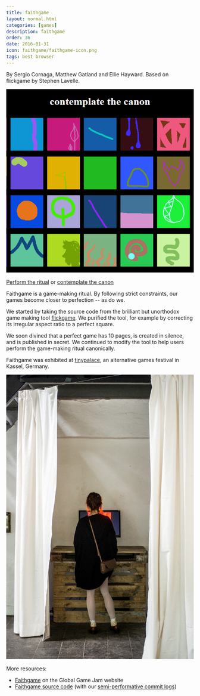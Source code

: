 ```yaml
---
title: faithgame
layout: normal.html
categories: [games]
description: faithgame
order: 36
date: 2016-01-31
icon: faithgame/faithgame-icon.png
tags: best browser
---
```


By Sergio Cornaga, Matthew Gatland and Ellie Hayward. Based on flickgame by Stephen Lavelle.

![faithgame](faithgame.png)

[Perform the ritual](http://faithgame.mgatland.com) or [contemplate the canon](http://faithgame.mgatland.com/gallery.html)

Faithgame is a game-making ritual. By following strict constraints, our games become closer to perfection -- as do we.

We started by taking the source code from the brilliant but unorthodox game making tool [flickgame](http://www.flickgame.org/). We purified the tool, for example by correcting its irregular aspect ratio to a perfect square.

We soon divined that a perfect game has 10 pages, is created in silence, and is published in secret. We continued to modify the tool to help users perform the game-making ritual canonically.

Faithgame was exhibited at [tinypalace](http://tinypalace.de/), an alternative games festival in Kassel, Germany.

![Faithgame at tinypalace](faithgame_at_tinypalace.jpg)

More resources:

* [Faithgame](http://globalgamejam.org/2016/games/faithgame) on the Global Game Jam website
* [Faithgame source code](https://github.com/mgatland/faithgame/) (with our [semi-performative commit logs](https://github.com/mgatland/faithgame/commits/master))

